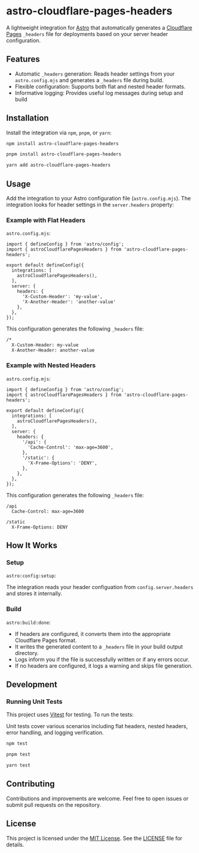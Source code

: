# astro-cloudflare-pages-headers

A lightweight integration for [Astro](https://astro.build/) that automatically generates a [Cloudflare Pages](https://pages.cloudflare.com/) `_headers` file for deployments based on your server header configuration.

## Features

- Automatic `_headers` generation: Reads header settings from your `astro.config.mjs` and generates a `_headers` file during build.
- Flexible configuration: Supports both flat and nested header formats.
- Informative logging: Provides useful log messages during setup and build

## Installation

Install the integration via `npm`, `pnpm`, or `yarn`:

```bash
npm install astro-cloudflare-pages-headers
```

```bash
pnpm install astro-cloudflare-pages-headers
```

```bash
yarn add astro-cloudflare-pages-headers
```

## Usage

Add the integration to your Astro configuration file (`astro.config.mjs`). The integration looks for header settings in the `server.headers` property:

### Example with Flat Headers

`astro.config.mjs`:

```js,ts
import { defineConfig } from 'astro/config';
import { astroCloudflarePagesHeaders } from 'astro-cloudflare-pages-headers';

export default defineConfig({
  integrations: [
    astroCloudflarePagesHeaders(),
  ],
  server: {
    headers: {
      'X-Custom-Header': 'my-value',
      'X-Another-Header': 'another-value'
    },
  },
});
```

This configuration generates the following `_headers` file:

```plaintext
/*
  X-Custom-Header: my-value
  X-Another-Header: another-value
```

### Example with Nested Headers

`astro.config.mjs`:
```js,ts
import { defineConfig } from 'astro/config';
import { astroCloudflarePagesHeaders } from 'astro-cloudflare-pages-headers';

export default defineConfig({
  integrations: [
    astroCloudflarePagesHeaders(),
  ],
  server: {
    headers: {
      '/api': {
        'Cache-Control': 'max-age=3600',
      },
      '/static': {
        'X-Frame-Options': 'DENY',
      },
    },
  },
});
```

This configuration generates the following `_headers` file:

```plaintext
/api
  Cache-Control: max-age=3600

/static
  X-Frame-Options: DENY
```

## How It Works

### Setup

`astro:config:setup`:

The integration reads your header configuation from `config.server.headers` and stores it internally.

### Build

`astro:build:done`:

- If headers are configured, it converts them into the appropriate Cloudflare Pages format.
- It writes the generated content to a `_headers` file in your build output directory.
- Logs inform you if the file is successfully written or if any errors occur.
- If no headers are configured, it logs a warning and skips file generation.

## Development

### Running Unit Tests

This project uses [Vitest](https://vitest.dev/) for testing. To run the tests:

Unit tests cover various scenarios including flat headers, nested headers, error handling, and logging verification.

```bash
npm test
```

```bash
pnpm test
```

```bash
yarn test
```

## Contributing

Contributions and improvements are welcome. Feel free to open issues or submit pull requests on the repository.

## License

This project is licensed under the [MIT License](https://opensource.org/license/mit). See the [LICENSE](LICENSE) file for details.
